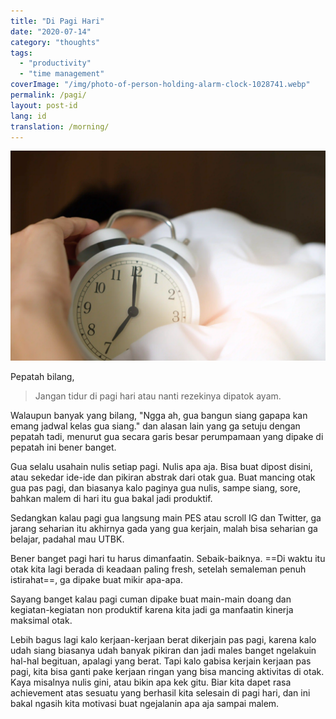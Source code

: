 ```yaml
---
title: "Di Pagi Hari"
date: "2020-07-14"
category: "thoughts"
tags:
  - "productivity"
  - "time management"
coverImage: "/img/photo-of-person-holding-alarm-clock-1028741.webp"
permalink: /pagi/
layout: post-id
lang: id
translation: /morning/
---
```


![](/img/photo-of-person-holding-alarm-clock-1028741.webp)

Pepatah bilang,

> Jangan tidur di pagi hari atau nanti rezekinya dipatok ayam.

Walaupun banyak yang bilang, "Ngga ah, gua bangun siang gapapa kan emang jadwal kelas gua siang." dan alasan lain yang ga setuju dengan pepatah tadi, menurut gua secara garis besar perumpamaan yang dipake di pepatah ini bener banget.

Gua selalu usahain nulis setiap pagi. Nulis apa aja. Bisa buat dipost disini, atau sekedar ide-ide dan pikiran abstrak dari otak gua. Buat mancing otak gua pas pagi, dan biasanya kalo paginya gua nulis, sampe siang, sore, bahkan malem di hari itu gua bakal jadi produktif.

Sedangkan kalau pagi gua langsung main PES atau scroll IG dan Twitter, ga jarang seharian itu akhirnya gada yang gua kerjain, malah bisa seharian ga belajar, padahal mau UTBK.

Bener banget pagi hari tu harus dimanfaatin. Sebaik-baiknya. ==Di waktu itu otak kita lagi berada di keadaan paling fresh, setelah semaleman penuh istirahat==, ga dipake buat mikir apa-apa.

Sayang banget kalau pagi cuman dipake buat main-main doang dan kegiatan-kegiatan non produktif karena kita jadi ga manfaatin kinerja maksimal otak.

Lebih bagus lagi kalo kerjaan-kerjaan berat dikerjain pas pagi, karena kalo udah siang biasanya udah banyak pikiran dan jadi males banget ngelakuin hal-hal begituan, apalagi yang berat. Tapi kalo gabisa kerjain kerjaan pas pagi, kita bisa ganti pake kerjaan ringan yang bisa mancing aktivitas di otak. Kaya misalnya nulis gini, atau bikin apa kek gitu. Biar kita dapet rasa achievement atas sesuatu yang berhasil kita selesain di pagi hari, dan ini bakal ngasih kita motivasi buat ngejalanin apa aja sampai malem.
